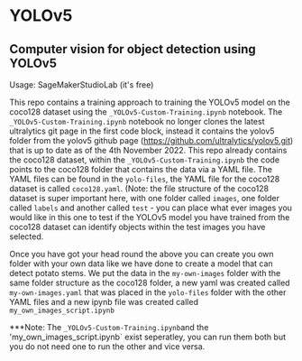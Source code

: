 # YOLOv5
## Computer vision for object detection using YOLOv5

Usage: SageMakerStudioLab (it's free) 

This repo contains a training approach to training the YOLOv5 model on the coco128 dataset using the `_YOLOv5-Custom-Training.ipynb` notebook. The 
`_YOLOv5-Custom-Training.ipynb` notebook no longer clones the latest ultralytics git page in the first code block, instead it contains the yolov5 folder from the yolov5 github page (https://github.com/ultralytics/yolov5.git) that is up to date as of the 4th November 2022. 
This repo already contains the coco128 dataset, within the `_YOLOv5-Custom-Training.ipynb` the code points to the coco128 folder that contains the data
via a YAML file. The YAML files can be found in the `yolo-files`, the YAML file for the coco128 dataset is called `coco128.yaml`. (Note: the file structure 
of the coco128 dataset is super important here, with one folder called `images`, one folder called `labels` and another called `test` - you can place what 
ever images you would like in this one to test if the YOLOv5 model you have trained from the coco128 dataset can identify objects within the test images you 
have selected. 

Once you have got your head round the above you can create you own folder with your own data like we have done to create a model that can detect potato stems. We put the data in the `my-own-images` folder with the same folder structure as the coco128 folder, a new yaml was created called `my-own-images.yaml` that was placed in the `yolo-files` folder with the other YAML files and a new ipynb file was created called `my_own_images_script.ipynb`

***Note: The `_YOLOv5-Custom-Training.ipynb`and the 'my_own_images_script.ipynb` exist seperatley, you can run them both but you do not need one to run 
the other and vice versa. 



